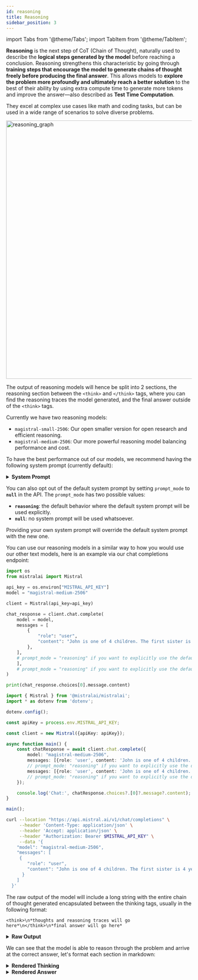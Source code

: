 ```yaml
---
id: reasoning
title: Reasoning
sidebar_position: 3
---
```

import Tabs from '@theme/Tabs';
import TabItem from '@theme/TabItem';

**Reasoning** is the next step of CoT (Chain of Thought), naturally used to describe the **logical steps generated by the model** before reaching a conclusion. Reasoning strengthens this characteristic by going through **training steps that encourage the model to generate chains of thought freely before producing the final answer**. This allows models to **explore the problem more profoundly and ultimately reach a better solution** to the best of their ability by using extra compute time to generate more tokens and improve the answer—also described as **Test Time Computation**.

They excel at complex use cases like math and coding tasks, but can be used in a wide range of scenarios to solve diverse problems.

<div style={{ textAlign: 'center' }}>
  <img
    src="/img/reasoning_graph.png"
    alt="reasoning_graph"
    width="700"
    style={{ borderRadius: '15px' }}
  />
</div>

The output of reasoning models will hence be split into 2 sections, the reasoning section between the `<think>` and `</think>` tags, where you can find the reasoning traces the model generated, and the final answer outside of the `<think>` tags.

Currently we have two reasoning models:
- `magistral-small-2506`: Our open smaller version for open research and efficient reasoning.
- `magistral-medium-2506`: Our more powerful reasoning model balancing performance and cost.

To have the best performance out of our models, we recommend having the following system prompt (currently default):

<details>
<summary><b>System Prompt</b></summary>

```
A user will ask you to solve a task. You should first draft your thinking process (inner monologue) until you have derived the final answer. Afterwards, write a self-contained summary of your thoughts (i.e. your summary should be succinct but contain all the critical steps you needed to reach the conclusion). You should use Markdown to format your response. Write both your thoughts and summary in the same language as the task posed by the user. NEVER use \boxed{} in your response.

Your thinking process must follow the template below:
<think>
Your thoughts or/and draft, like working through an exercise on scratch paper. Be as casual and as long as you want until you are confident to generate a correct answer.
</think>

Here, provide a concise summary that reflects your reasoning and presents a clear final answer to the user. Don't mention that this is a summary.

Problem:


```

With escape characters, the system prompt would look like this:

```
A user will ask you to solve a task. You should first draft your thinking process (inner monologue) until you have derived the final answer. Afterwards, write a self-contained summary of your thoughts (i.e. your summary should be succinct but contain all the critical steps you needed to reach the conclusion). You should use Markdown to format your response. Write both your thoughts and summary in the same language as the task posed by the user. NEVER use \\boxed{} in your response.\n\nYour thinking process must follow the template below:\n<think>\nYour thoughts or/and draft, like working through an exercise on scratch paper. Be as casual and as long as you want until you are confident to generate a correct answer.\n</think>\n\nHere, provide a concise summary that reflects your reasoning and presents a clear final answer to the user. Don't mention that this is a summary.\n\nProblem:\n\n
```
</details>

You can also opt out of the default system prompt by setting `prompt_mode` to **`null`** in the API. The `prompt_mode` has two possible values:
- **`reasoning`**: the default behavior where the default system prompt will be used explicitly.
- **`null`**: no system prompt will be used whatsoever.

Providing your own system prompt will override the default system prompt with the new one.

You can use our reasoning models in a similar way to how you would use our other text models, here is an example via our chat completions endpoint:

<Tabs groupId="code">
  <TabItem value="python" label="python" default>

```python
import os
from mistralai import Mistral

api_key = os.environ["MISTRAL_API_KEY"]
model = "magistral-medium-2506"

client = Mistral(api_key=api_key)

chat_response = client.chat.complete(
    model = model,
    messages = [
        {
            "role": "user",
            "content": "John is one of 4 children. The first sister is 4 years old. Next year, the second sister will be twice as old as the first sister. The third sister is two years older than the second sister. The third sister is half the age of her older brother. How old is John?",
        },
    ],
    # prompt_mode = "reasoning" if you want to explicitly use the default system prompt, or None if you want to opt out of the default system prompt.
    ],
    # prompt_mode = "reasoning" if you want to explicitly use the default system prompt, or None if you want to opt out of the default system prompt.
)

print(chat_response.choices[0].message.content)
```

  </TabItem>
  <TabItem value="typescript" label="typescript">

```typescript
import { Mistral } from '@mistralai/mistralai';
import * as dotenv from 'dotenv';

dotenv.config();

const apiKey = process.env.MISTRAL_API_KEY;

const client = new Mistral({apiKey: apiKey});

async function main() {
    const chatResponse = await client.chat.complete({
        model: "magistral-medium-2506",
        messages: [{role: 'user', content: 'John is one of 4 children. The first sister is 4 years old. Next year, the second sister will be twice as old as the first sister. The third sister is two years older than the second sister. The third sister is half the age of her older brother. How old is John?'}],
        // prompt_mode: "reasoning" if you want to explicitly use the default system prompt, or null if you want to opt out of the default system prompt.
        messages: [{role: 'user', content: 'John is one of 4 children. The first sister is 4 years old. Next year, the second sister will be twice as old as the first sister. The third sister is two years older than the second sister. The third sister is half the age of her older brother. How old is John?'}],
        // prompt_mode: "reasoning" if you want to explicitly use the default system prompt, or null if you want to opt out of the default system prompt.
    });

    console.log('Chat:', chatResponse.choices?.[0]?.message?.content);
}

main();
```

  </TabItem>
  <TabItem value="curl" label="curl">

```bash
curl --location "https://api.mistral.ai/v1/chat/completions" \
     --header 'Content-Type: application/json' \
     --header 'Accept: application/json' \
     --header "Authorization: Bearer $MISTRAL_API_KEY" \
     --data '{
    "model": "magistral-medium-2506",
    "messages": [
     {
        "role": "user",
        "content": "John is one of 4 children. The first sister is 4 years old. Next year, the second sister will be twice as old as the first sister. The third sister is two years older than the second sister. The third sister is half the age of her older brother. How old is John?"
      }
    ]
  }'
```

  </TabItem>
</Tabs>

The raw output of the model will include a long string with the entire chain of thought generated encapsulated between the thinking tags, usually in the following format:
```
<think>\n*thoughts and reasoning traces will go here*\n</think>\n*final answer will go here*
```

<details>
<summary><b>Raw Output</b></summary>

```
<think>\nOkay, let's tackle this problem step by step. We have information about John and his three sisters. Let's list out what we know and try to derive each person's age.\n\n1. **First Sister**: The first sister is 4 years old. That's straightforward.\n\n   - First sister's age = 4 years\n\n2. **Second Sister**: Next year, the second sister will be twice as old as the first sister.\n\n   - First sister's age next year = 4 + 1 = 5 years\n   - So, second sister's age next year = 2 * 5 = 10 years\n   - Therefore, second sister's current age = 10 - 1 = 9 years\n\n3. **Third Sister**: The third sister is two years older than the second sister.\n\n   - Second sister's current age = 9 years\n   - So, third sister's age = 9 + 2 = 11 years\n\n4. **John (the older brother)**: The third sister is half the age of her older brother.\n\n   - Third sister's age = 11 years\n   - So, older brother's age = 11 * 2 = 22 years\n   - Therefore, John's age = 22 years\n\nBut wait, let's double-check this because the problem states that John is one of 4 children. That means there are four children in total: John and his three sisters. So, if John is the older brother, then the third sister is 11, and John is 22. But let's verify all the steps to ensure no mistakes were made.\n\n- First sister: 4 years old\n- Next year, first sister will be 5 years old\n- Next year, second sister will be twice as old as the first sister, so 2 * 5 = 10 years old next year\n- Therefore, second sister's current age is 10 - 1 = 9 years old\n- Third sister is two years older than the second sister: 9 + 2 = 11 years old\n- Third sister is half the age of her older brother: so older brother is 11 * 2 = 22 years old\n\nBut wait, if John is one of 4 children, and we have three sisters and John, that makes sense. The ages are:\n- First sister: 4\n- Second sister: 9\n- Third sister: 11\n- John: 22\n\nLet me check if all conditions are satisfied:\n\n1. First sister is 4 years old. ✔️\n2. Next year, first sister will be 5, and second sister will be 10, which is twice 5. ✔️\n3. Third sister is 11, which is 2 years older than the second sister (9 + 2 = 11). ✔️\n4. Third sister is half the age of her older brother. So older brother is 22, and half of that is 11, which matches the third sister's age. ✔️\n\nEverything checks out!\n\nBut wait, the problem says \"John is one of 4 children.\" That could mean that there are 4 children in total, including John. But in our count, we have three sisters and John, which is 4 children. So our initial assumption seems correct.\n\nBut let's think again: if John is one of 4 children, that means there are 3 other children besides John. So the three sisters and John would be 4 children. So our count seems correct.\n\nBut let's think about the wording: \"The third sister is half the age of her older brother.\" If John is the older brother, then that would mean John is older than the third sister. In our calculation, John is 22, and the third sister is 11, which fits because 11 is half of 22.\n\nBut just to be sure, let's consider if there's another older brother. The problem says \"the third sister is half the age of her older brother.\" It doesn't specify that John is the older brother, but since John is one of the 4 children, and we have three sisters, it's possible that John is the older brother.\n\nBut if there were another brother, then we'd have more than 4 children (three sisters, John, and another brother), which contradicts the given information that John is one of 4 children. So, John must be the older brother.\n\nTherefore, John's age is 22 years.\n\nWait a minute, let me re-examine the problem statement: \"John is one of 4 children. The first sister is 4 years old. Next year, the second sister will be twice as old as the first sister. The third sister is two years older than the second sister. The third sister is half the ago of her older brother. How old is John?\"\n\nOkay, so we have:\n\n1. Total children: 4 (John and 3 sisters)\n2. First sister: 4 years old\n3. Next year, second sister's age = 2 * (first sister's age next year)\n   - First sister next year: 4 + 1 = 5\n   - So, second sister next year: 2 * 5 = 10\n   - Therefore, second sister now: 10 - 1 = 9\n4. Third sister is two years older than the second sister: 9 + 2 = 11\n5. Third sister is half the age of her older brother: so older brother's age = 2 * 11 = 22\n\nNow, who is the older brother? The children are: John and three sisters. So the older brother must be John, unless there's another brother, but since there are only 4 children and three are sisters, John must be the brother.\n\nBut wait, the problem says \"the third sister is half the age of her older brother.\" If John is the brother, then he is the older brother, and his age is 22.\n\nBut let's think about the order of the sisters. The first sister is 4, second is 9, third is 11. So the ages are 4, 9, 11 for the sisters, and John is 22. That seems consistent because 22 is older than 11 (the third sister).\n\nBut let's check if there could be another brother. The problem says \"John is one of 4 children,\" and we have three sisters, so the fourth child must be John. Therefore, John is the only brother, and he is the older brother referred to in the problem.\n\nTherefore, John is 22 years old.\n\nBut wait, let's think about the phrasing: \"the third sister is half the age of her older brother.\" This implies that the older brother is not necessarily John. Maybe there's another brother older than John, making John not the oldest. But the problem states that John is one of 4 children, meaning the siblings are: three sisters and John, totaling 4 children. Therefore, there cannot be another brother; John must be the only brother and thus the older brother referred to.\n\nWait, but the problem says \"her older brother,\" implying that the older brother is someone other than the third sister. But since there are only four children: three sisters and John, and the third sister has an older brother, that older brother must be John.\n\nBut if John is the older brother, and the third sister is 11, then John would be 22. But is John necessarily the oldest? Could there be another brother older than John? No, because there are only four children: three sisters and John. So John must be the older brother.\n\nWait, no, the problem says \"the third sister is half the age of her older brother.\" It doesn't say that John is the older brother; it just says that John is one of the four children. So the four children are: three sisters and John. And the third sister has an older brother, which must be John, because there are no other brothers. So John must be the older brother, making him 22.\n\nBut let me think again: the four children are: first sister, second sister, third sister, and John. The third sister has an older brother. Among the four children, the possible older brothers would be... well, the sisters are all girls, so the only possible brother is John. Therefore, John must be the older brother, and his age is 22.\n\nBut wait, could one of the sisters be older than John? The problem doesn't specify the order of ages among the siblings, only that the third sister has an older brother. But since all the other siblings are sisters (three sisters and John), the older brother must be John.\n\nWait, no, the siblings are: first sister, second sister, third sister, and John. The third sister is 11. Her older brother would have to be older than 11. The other sisters are 4 and 9, so they are younger. Therefore, the older brother must be John, and his age is 22.\n\nBut let me think if there's another interpretation. Maybe \"the third sister is half the age of her older brother\" implies that the older brother is not necessarily John. But since there are only four children (three sisters and John), the older brother must be John.\n\nWait, unless one of the sisters is older than John, but then that sister would be the older sister, not brother. So the older brother must be John.\n\nTherefore, John is 22 years old.\n\nBut let me think again about the siblings' ages to ensure consistency:\n\n- First sister: 4\n- Second sister: 9\n- Third sister: 11\n- John: ?\n\nFrom the problem: \"The third sister is half the age of her older brother.\" So older brother's age = 2 * third sister's age = 2 * 11 = 22. So John is 22.\n\nBut let's see the order of ages: 4, 9, 11, and 22. That seems consistent because 22 is older than 11, so John is indeed the older brother.\n\nWait a minute, but the first sister is 4, second is 9, third is 11, and John is 22. That would mean the order from youngest to oldest is: first sister (4), second sister (9), third sister (11), and John (22). That makes sense because each subsequent sibling is older than the previous one, and John is the oldest.\n\nTherefore, John is 22 years old.\n\nBut before finalizing, let me check if there's another way to interpret the problem. Maybe the order of the sisters is not by age but just by mention. The problem says \"the first sister,\" not necessarily the youngest. But usually, when we say first, second, third, it's in order of age, with first being the youngest, but that's not necessarily the case. However, in age problems, it's common to list siblings in order of age, but the problem doesn't specify.\n\nBut the problem says \"the first sister is 4 years old,\" and then talks about the second and third sisters, implying that first, second, third refer to their order in the family, not necessarily by age. But usually, first, second, third would refer to birth order, meaning first is the oldest, but that contradicts the ages we have because the first sister is 4, which would be the youngest.\n\nWait, in English, when we say \"first sister,\" \"second sister,\" etc., it typically refers to the order of birth, with first being the oldest. But in this case, the first sister is 4 years old, which is younger than the second sister (9) and third sister (11). So \"first,\" \"second,\" \"third\" here must refer to some other order, not birth order.\n\nBut in common usage, first, second, third sister would refer to birth order, with first being the oldest. If that's the case, then:\n\n- First sister (oldest sister): 4 years old\n- Second sister: ?\n- Third sister: ?\nBut then the first sister being the oldest at 4 doesn't make sense because the other sisters would have to be younger, but the second sister is 9 next year which would make her older than 4 now, which contradicts the first sister being the oldest.\n\nTherefore, \"first,\" \"second,\" \"third\" must not refer to birth order but perhaps the order in which they are mentioned or some other order. For the sake of the problem, it's likely that \"first,\" \"second,\" \"third\" are just labels and not indicative of birth order, because if first sister is 4 and second is older (9), that's not possible if first is the oldest.\n\nSo let's assume that \"first,\" \"second,\" \"third\" are just labels and not indicative of birth order.\n\nThen we have:\n\n- Sister A (first sister): 4\n- Sister B (second sister): current age is 9 (since next year she'll be 10)\n- Sister C (third sister): 11\n- John: ?\n\nFrom the problem: \"The third sister is half the age of her older brother.\" So older brother's age is 22, hence John is 22.\n\nBut is John necessarily the older brother? There are four children: three sisters and John. So the siblings are: Sister A (4), Sister B (9), Sister C (11), and John.\n\nFor Sister C (11) to have an older brother, that brother must be older than 11. The other siblings are 4, 9, and John. So John must be older than 11 to be the older brother. So John is 22, which is older than 11, so that checks out.\n\nBut wait, could one of the sisters be older than John? The sisters are 4, 9, and 11. So none of the sisters are older than John if John is 22.\n\nBut is John necessarily the older brother? The problem says John is one of the four children, and the four children are three sisters and John. So the older brother must be John, because the other siblings are sisters.\n\nTherefore, John is the older brother, and his age is 22.\n\nBut let me think if there's any ambiguity. The problem says \"the third sister is half the age of her older brother.\" It doesn't specify that the older brother is John; it just says \"her older brother.\" But among the four children (three sisters and John), the only possible older brother is John, because the other siblings are sisters. So John must be the older brother, making him 22.\n\nBut let me think if there's any other possibility. Could \"her older brother\" refer to someone outside the four children? No, because the four children consist of John and his three sisters, so the older brother must be within these four, which is John.\n\nTherefore, John is 22 years old.\n\nBut let me think one more time to ensure no mistakes. Let's list the siblings and their ages:\n\n1. First sister: 4 years old\n2. Second sister: currently 9 (since next year she'll be 10, which is twice the first sister's age next year, which is 5)\n3. Third sister: 11 (which is 2 years older than the second sister's current age of 9)\n4. John: ?\n\nThe third sister is half the age of her older brother. So older brother's age = 2 * 11 = 22. Therefore, John is 22.\n\nNow, is John indeed the older brother? Let's see the ages: 4, 9, 11, and 22. So the order from youngest to oldest is: 4, 9, 11, 22. So John at 22 is the oldest, hence the older brother to the third sister (11).\n\nTherefore, John is 22 years old.\n\nBut wait, the problem says \"John is one of 4 children.\" So the four children are: first sister (4), second sister (9), third sister (11), and John (22). That adds up to four children, and John is indeed the older brother to the third sister.\n\nBut let me think if there's another way to interpret the problem. Maybe \"the first sister is 4 years old\" doesn't necessarily mean she's the youngest. Maybe the sisters are ordered differently. But the problem lists them as first, second, third, which typically implies birth order where first is the oldest. But if first sister is 4, and second is older (since next year she's twice as old as first sister next year), that contradicts first being the oldest.\n\nWait, let's assume \"first,\" \"second,\" \"third\" refer to birth order, where first is the oldest.\n\nThen:\n\n- First sister (oldest): 4\nBut then the second sister is younger than the first, but next year the second sister will be twice as old as the first sister next year.\n\nLet’s try this interpretation.\n\n1. First sister (oldest): 4 years old\n2. Next year:\n   - First sister: 4 + 1 = 5\n   - Second sister will be twice as old as first sister next year: so second sister next year will be 2 * 5 = 10, so current age is 10 - 1 = 9\nBut if first sister is oldest at 4, second sister is younger, so should be less than 4, but we got 9, which is older than 4. This contradicts the assumption that first sister is the oldest.\n\nTherefore, \"first,\" \"second,\" \"third\" cannot refer to birth order where first is oldest. Maybe \"first,\" \"second,\" \"third\" are just labels not indicating age order.\n\nSo let's stick with the initial interpretation where \"first,\" \"second,\" \"third\" are just labels, not indicating birth order, and we have:\n\n- First sister: 4\n- Second sister: currently 9 (since next year she'll be 10, which is twice the first sister's age next year, which is 5)\n- Third sister: 11 (which is 2 years older than the second sister's current age of 9)\n- John: ?\n\nThird sister is half the age of her older brother, so older brother is 22, hence John is 22.\n\nThis seems consistent. Let me list the siblings and their ages:\n\n1. First sister: 4\n2. Second sister: 9\n3. Third sister: 11\n4. John: 22\n\nNow, let's check the birth order based on ages. The order from youngest to oldest would be: 4 (first sister), 9 (second sister), 11 (third sister), 22 (John).\n\nSo in terms of birth order (assuming older siblings are born first), the order would be:\n\n1. John: 22 (oldest)\n2. Third sister: 11\n3. Second sister: 9\n4. First sister: 4 (youngest)\n\nBut the problem refers to them as first, second, third sisters, not in birth order but perhaps in some other order (maybe order of mention in the problem).\n\nGiven that, and since John is the oldest (22), then the third sister (11) has an older brother, which is John, satisfying the condition.\n\nTherefore, John is 22 years old.\n\n</think>\n\nJohn is 22 years old.\n\nHere's the summary:\n\nWe are given that John is one of four children, with three sisters. The first sister is 4 years old. Next year, the second sister will be twice as old as the first sister will be next year (which is 5), making the second sister currently 9 years old. The third sister is two years older than the second sister, so she is 11 years old. The third sister is half the age of her older brother, which means the older brother is 22 years old. Since John is the only brother among the four children (three sisters and John), he must be the older brother, making John 22 years old.\n\nTherefore, John is 22 years old.",
```
</details>

We can see that the model is able to reason through the problem and arrive at the correct answer, let's format each section in markdown:

<details>
<summary><b>Rendered Thinking</b></summary>

Okay, let's tackle this problem step by step. We have information about John and his three sisters. Let's list out what we know and try to derive each person's age.

1. **First Sister**: The first sister is 4 years old. That's straightforward.

   - First sister's age = 4 years

2. **Second Sister**: Next year, the second sister will be twice as old as the first sister.

   - First sister's age next year = 4 + 1 = 5 years
   - So, second sister's age next year = 2 * 5 = 10 years
   - Therefore, second sister's current age = 10 - 1 = 9 years

3. **Third Sister**: The third sister is two years older than the second sister.

   - Second sister's current age = 9 years
   - So, third sister's age = 9 + 2 = 11 years

4. **John (the older brother)**: The third sister is half the age of her older brother.

   - Third sister's age = 11 years
   - So, older brother's age = 11 * 2 = 22 years
   - Therefore, John's age = 22 years

But wait, let's double-check this because the problem states that John is one of 4 children. That means there are four children in total: John and his three sisters. So, if John is the older brother, then the third sister is 11, and John is 22. But let's verify all the steps to ensure no mistakes were made.

- First sister: 4 years old
- Next year, first sister will be 5 years old
- Next year, second sister will be twice as old as the first sister, so 2 * 5 = 10 years old next year
- Therefore, second sister's current age is 10 - 1 = 9 years old
- Third sister is two years older than the second sister: 9 + 2 = 11 years old
- Third sister is half the age of her older brother: so older brother is 11 * 2 = 22 years old

But wait, if John is one of 4 children, and we have three sisters and John, that makes sense. The ages are:
- First sister: 4
- Second sister: 9
- Third sister: 11
- John: 22

Let me check if all conditions are satisfied:

1. First sister is 4 years old. ✔️
2. Next year, first sister will be 5, and second sister will be 10, which is twice 5. ✔️
3. Third sister is 11, which is 2 years older than the second sister (9 + 2 = 11). ✔️
4. Third sister is half the age of her older brother. So older brother is 22, and half of that is 11, which matches the third sister's age. ✔️

Everything checks out!

But wait, the problem says "John is one of 4 children." That could mean that there are 4 children in total, including John. But in our count, we have three sisters and John, which is 4 children. So our initial assumption seems correct.

But let's think again: if John is one of 4 children, that means there are 3 other children besides John. So the three sisters and John would be 4 children. So our count seems correct.

But let's think about the wording: "The third sister is half the age of her older brother." If John is the older brother, then that would mean John is older than the third sister. In our calculation, John is 22, and the third sister is 11, which fits because 11 is half of 22.

But just to be sure, let's consider if there's another older brother. The problem says "the third sister is half the age of her older brother." It doesn't specify that John is the older brother; it just says that John is one of the four children. So the four children are: three sisters and John. And the third sister has an older brother, which must be John, because there are no other brothers. So John must be the older brother, making him 22.

But if there were another brother, then we'd have more than 4 children (three sisters, John, and another brother), which contradicts the given information that John is one of 4 children. So, John must be the older brother.

Therefore, John's age is 22 years.

Wait a minute, let me re-examine the problem statement: "John is one of 4 children. The first sister is 4 years old. Next year, the second sister will be twice as old as the first sister. The third sister is two years older than the second sister. The third sister is half the ago of her older brother. How old is John?"

Okay, so we have:

1. Total children: 4 (John and 3 sisters)
2. First sister: 4 years old
3. Next year, second sister's age = 2 * (first sister's age next year)
   - First sister next year: 4 + 1 = 5
   - So, second sister next year: 2 * 5 = 10
   - Therefore, second sister now: 10 - 1 = 9
4. Third sister is two years older than the second sister: 9 + 2 = 11
5. Third sister is half the age of her older brother: so older brother's age = 2 * 11 = 22

Now, who is the older brother? The children are: John and three sisters. So the older brother must be John, unless there's another brother, but since there are only 4 children and three are sisters, John must be the brother.

But wait, the problem says "the third sister is half the age of her older brother." If John is the brother, then he is the older brother, and his age is 22.

But let's think about the order of the sisters. The first sister is 4, second is 9, third is 11. So the ages are 4, 9, 11 for the sisters, and John is 22. That seems consistent because 22 is older than 11 (the third sister).

But let's check if there could be another brother. The problem says "John is one of 4 children," and we have three sisters, so the fourth child must be John. Therefore, John is the only brother, and he is the older brother referred to in the problem.

Therefore, John is 22 years old.

But wait, let's think about the phrasing: "the third sister is half the age of her older brother." This implies that the older brother is not necessarily John. Maybe there's another brother older than John, making John not the oldest. But the problem states that John is one of 4 children, meaning the siblings are: three sisters and John, totaling 4 children. Therefore, there cannot be another brother; John must be the only brother and thus the older brother referred to.

Wait, but the problem says "her older brother," implying that the older brother is someone other than the third sister. But since there are only four children: three sisters and John, and the third sister has an older brother, that older brother must be John.

But if John is the older brother, and the third sister is 11, then John would be 22. But is John necessarily the oldest? Could there be another brother older than John? No, because there are only four children: three sisters and John. So John must be the older brother.

Wait, no, the problem says "the third sister is half the age of her older brother." It doesn't say that John is the older brother; it just says that John is one of the four children. So the four children are: three sisters and John. And the third sister has an older brother, which must be John, because there are no other brothers. So John must be the older brother, making him 22.

But just to be sure, let's consider if there's another interpretation. Maybe "the first sister is 4 years old" doesn't necessarily mean she's the youngest. Maybe the sisters are ordered differently. But the problem lists them as first, second, third, which typically implies birth order, with first being the oldest. But in this case, the first sister is 4, which is younger than the second sister (9) and third sister (11). So "first," "second," "third" here must refer to some other order, not birth order.

But in common usage, first, second, third sister would refer to birth order, with first being the oldest. If that's the case, then:

- First sister (oldest sister): 4 years old
- Second sister: ?
- Third sister: ?

But then the first sister being the oldest at 4 doesn't make sense because the other sisters would have to be younger, but the second sister is 9 next year which would make her older than 4 now, which contradicts the first sister being the oldest.

Therefore, "first," "second," "third" must not refer to birth order but perhaps the order in which they are mentioned or some other order. For the sake of the problem, it's likely that "first," "second," "third" are just labels and not indicative of birth order, because if first sister is 4 and second is older (9), that's not possible if first is the oldest.

So let's assume that "first," "second," "third" are just labels and not indicative of birth order.

Then we have:

- Sister A (first sister): 4
- Sister B (second sister): current age is 9 (since next year she'll be 10)
- Sister C (third sister): 11
- John: ?

From the problem: "The third sister is half the age of her older brother." So older brother's age is 22, hence John is 22.

But is John necessarily the older brother? There are four children: three sisters and John. So the siblings are: Sister A (4), Sister B (9), Sister C (11), and John.

For Sister C (11) to have an older brother, that brother must be older than 11. The other siblings are 4, 9, and John. So John must be older than 11 to be the older brother. So John is 22, which is older than 11, so that checks out.

But wait, could one of the sisters be older than John? The sisters are 4, 9, and 11. So none of the sisters are older than John if John is 22.

But is John necessarily the older brother? The problem says John is one of the four children, and the four children are three sisters and John. So the older brother must be John, because the other siblings are sisters.

Therefore, John is the older brother, and his age is 22.

But let me think if there's any ambiguity. The problem says "the third sister is half the age of her older brother." It doesn't specify that the older brother is John; it just says "her older brother." But among the four children (three sisters and John), the only possible older brother is John, because the other siblings are sisters. So John must be the older brother, making him 22.

But let me think if there's any other possibility. Could "her older brother" refer to someone outside the four children? No, because the four children consist of John and his three sisters, so the older brother must be within these four, which is John.

Therefore, John is 22 years old.

But let me think one more time to ensure no mistakes. Let's list the siblings and their ages:

1. First sister: 4 years old
2. Second sister: currently 9 (since next year she'll be 10, which is twice the first sister's age next year, which is 5)
3. Third sister: 11 (which is 2 years older than the second sister's current age of 9)
4. John: ?

The third sister is half the age of her older brother. So older brother's age = 2 * 11 = 22. Therefore, John is 22.

Now, is John indeed the older brother? Let's see the ages: 4, 9, 11, and 22. So the order from youngest to oldest is: 4, 9, 11, 22. So John at 22 is the oldest, hence the older brother to the third sister (11).

Therefore, John is 22 years old.

But wait, the problem says "John is one of 4 children." So the four children are: first sister (4), second sister (9), third sister (11), and John (22). That adds up to four children, and John is indeed the older brother to the third sister.

But let me think if there's another way to interpret the problem. Maybe "the first sister is 4 years old" doesn't necessarily mean she's the youngest. Maybe the sisters are ordered differently. But the problem lists them as first, second, third, which typically implies birth order where first is the oldest. But if first sister is 4, and second is older (since next year she's twice as old as first sister next year), that contradicts first being the oldest.

Wait, let's assume "first," "second," "third" refer to birth order, where first is the oldest.

Then:

- First sister (oldest): 4
But then the second sister is younger than the first, but next year she's twice as old as first sister next year.

Let’s try this interpretation.

1. First sister (oldest): 4 years old
2. Next year:
   - First sister: 4 + 1 = 5
   - Second sister will be twice as old as first sister next year: so second sister next year will be 2 * 5 = 10, so current age is 10 - 1 = 9
But if first sister is oldest at 4, second sister is younger, so should be less than 4, but we got 9, which is older than 4. This contradicts the assumption that first is the oldest.

Therefore, "first," "second," "third" cannot refer to birth order where first is oldest. Maybe "first," "second," "third" are just labels not indicating age order.

So let's stick with the initial interpretation where "first," "second," "third" are just labels, not indicating birth order, and we have:

- First sister: 4
- Second sister: currently 9 (since next year she'll be 10, which is twice the first sister's age next year, which is 5)
- Third sister: 11 (which is 2 years older than the second sister's current age of 9)
- John: ?

Third sister is half the age of her older brother, so older brother is 22, hence John is 22.

This seems consistent. Let me list the siblings and their ages:

1. First sister: 4
2. Second sister: 9
3. Third sister: 11
4. John: 22

Now, let's check the birth order based on ages. The order from youngest to oldest would be: 4 (first sister), 9 (second sister), 11 (third sister), 22 (John).

So in terms of birth order (assuming older siblings are born first), the order would be:

1. John: 22 (oldest)
2. Third sister: 11
3. Second sister: 9
4. First sister: 4 (youngest)

But the problem refers to them as first, second, third sisters, not in birth order but perhaps in some other order (maybe order of mention in the problem).

Given that, and since John is the oldest (22), then the third sister (11) has an older brother, which is John, satisfying the condition.

Therefore, John is 22 years old.
</details>

<details>
<summary><b>Rendered Answer</b></summary>


John is 22 years old.

Here's the summary:

We are given that John is one of four children, with three sisters. The first sister is 4 years old. Next year, the second sister will be twice as old as the first sister will be next year (which is 5), making the second sister currently 9 years old. The third sister is two years older than the second sister, so she is 11 years old. The third sister is half the age of her older brother, which means the older brother is 22 years old. Since John is the only brother among the four children (three sisters and John), he must be the older brother, making John 22 years old.

Therefore, John is 22 years old.
</details>

